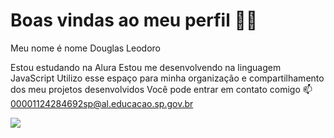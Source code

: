 # Boas vindas ao meu perfil 💙💙
Meu nome é nome Douglas Leodoro

Estou estudando na Alura
Estou me desenvolvendo na linguagem JavaScript
Utilizo esse espaço para minha organização e compartilhamento dos meu projetos desenvolvidos
Você pode entrar em contato comigo 📫
00001124284692sp@al.educacao.sp.gov.br

![](https://media.tenor.com/fqxdRg-5-dEAAAAM/porra-fã-do-corinthians.gif)


